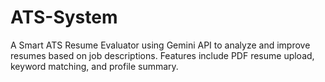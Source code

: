 # ATS-System
A Smart ATS Resume Evaluator using Gemini API to analyze and improve resumes based on job descriptions. Features include PDF resume upload, keyword matching, and profile summary.
